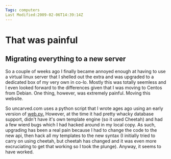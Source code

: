```yaml
---
Tags: computers
Last Modified:2009-02-06T14:39:14Z
---
```

# That was painful

## Migrating everything to a new server

So a couple of weeks ago I finally became annoyed enough at having to
use a virtual linux server that I shelled out the extra and was
upgraded to a dedicated box of my very own in co-lo. Mostly this was
totally seemless and I even looked forward to the differences given
that I was moving to Centos from Debian. One thing, however, was
extremely painful. Moving this website.

So uncarved.com uses a python script that I wrote ages ago using an
early version of [web.py.][5] However, at the time it had pretty whacky
database support, didn't have it's own template engine (so it used
Cheetah) and had a few wierd bugs which I had hacked around in my local
copy. As such, upgrading has been a real pain because I had to change
the code to the new api, then hack all my templates to the new syntax
(I initially tried to carry on using cheetah, but cheetah has changed
and it was even more excruciating to get that working so I took the
plunge). Anyway, it seems to have worked.

[1]: http://www.uncarved.com/articles/painful
[2]: http://www.uncarved.com/
[3]: http://www.uncarved.com/articles/contact
[4]: http://www.uncarved.com/login/
[5]: http://www.webpy.org/
[6]: http://www.uncarved.com/tags/computers
[7]: mailto:sean@uncarved.com
[8]: http://creativecommons.org/licenses/by-sa/4.0/
